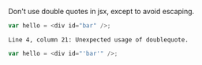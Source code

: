 Don't use double quotes in jsx, except to avoid escaping.

```js
var hello = <div id="bar" />;
```
```output
Line 4, column 21: Unexpected usage of doublequote.
```

```js
var hello = <div id="'bar'" />;
```
